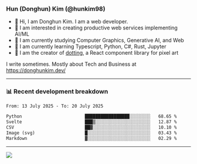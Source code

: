 ### Hun (Donghun) Kim (@hunkim98)

- 👋 Hi, I am Donghun Kim. I am a web developer. 
- 🤔 I am interested in creating productive web services implementing AI/ML
- 🔭 I am currently studying Computer Graphics, Generative AI, and Web 
- 🌱 I am currently learning Typescript, Python, C#, Rust, Jupyter
- 🎨 I am the creator of [dotting](https://github.com/hunkim98/dotting), a React component library for pixel art

I write sometimes. Mostly about Tech and Business at https://donghunkim.dev/

---
### 📊 Recent development breakdown
<!--START_SECTION:waka-->

```txt
From: 13 July 2025 - To: 20 July 2025

Python                        █████████████████░░░░░░░░   68.65 %
Svelte                        ███▒░░░░░░░░░░░░░░░░░░░░░   12.87 %
CSV                           ██▓░░░░░░░░░░░░░░░░░░░░░░   10.10 %
Image (svg)                   █░░░░░░░░░░░░░░░░░░░░░░░░   03.43 %
Markdown                      ▓░░░░░░░░░░░░░░░░░░░░░░░░   02.29 %
```

<!--END_SECTION:waka-->
---

<!-- <div align='center'> -->
  <img align="center" src="https://github-readme-stats.vercel.app/api?username=hunkim98&theme=dark&show_icons=true"/>
<!-- </div> -->
<!--
**hunkim98/hunkim98** is a ✨ _special_ ✨ repository because its `README.md` (this file) appears on your GitHub profile.

Here are some ideas to get you started:

- 🔭 I’m currently working on ...
- 🌱 I’m currently learning ...
- 👯 I’m looking to collaborate on ...
- 🤔 I’m looking for help with ...
- 💬 Ask me about ...
- 📫 How to reach me: ...
- 😄 Pronouns: ...
- ⚡ Fun fact: ...
-->
